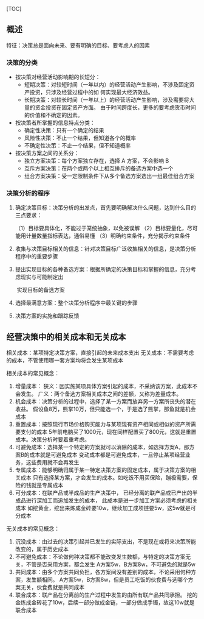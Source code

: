 [TOC]



## 概述

特征：决策总是面向未来、要有明确的目标、要考虑人的因素

### 决策的分类

* 按决策对经营活动影响期的长短分：
    * 短期决策：对较短时间（一年以内）的经营活动产生影响，不涉及固定资产投资，只涉及经营过程中的如					何实现最大经济效益。
    * 长期决策：对较长时间（一年以上）的经营活动产生影响，涉及需要将大量的资金投资在固定资产方面。
                           由于时间跨度长，更多的要考虑货币时间的价值和不确定的因素。
* 按决策者所掌握的信息特点分类：
    * 确定性决策：只有一个确定的结果
    * 风险性决策：不止一个结果，但知道各个的概率
    * 不确定性决策：不止一个结果，但不知道概率
* 按决策方案之间的关系分：
    * 独立方案决策：每个方案独立存在，选择 A 方案，不会影响 B
    * 互斥方案决策：在两个或两个以上相互排斥的备选方案中选一个
    * 组合方案决策：受一定限制条件下从多个备选方案选出一组最佳组合方案



### 决策分析的程序

1. 确定决策目标：决策分析的出发点，首先要明确解决什么问题，达到什么目的三点要求：

    （1）目标要具体化，不能过于笼统抽象，以免被误解
    （2）目标要量化，尽可能用计量数量指标表达，通俗易懂
    （3）明确约束条件，充分揭示约束条件

2. 收集与决策目标相关的信息：针对决策目标广泛收集相关的信息，是决策分析程序中的重要步骤

3. 提出实现目标的各种备选方案：根据所确定的决策目标和掌握的信息，充分考虑现实与可能制定出

    ​													  实现目标的备选方案

4. 选择最满意方案：整个决策分析程序中最关键的步骤

5. 决策方案的实施和跟踪反馈





## 经营决策中的相关成本和无关成本

相关成本：某项特定决策方案，直接引起的未来成本支出
无关成本：不需要考虑的成本，不管使用哪一套方案均将会发生某项成本

相关成本的常见概念：

1. 增量成本：
    				   狭义：因实施某项具体方案引起的成本，不采纳该方案，此成本不会发生。
                       广义：两个备选方案相关成本之间的差额，又称为差量成本。
2. 机会成本：决策分析的过程中，选择了某一方案而放弃另一方案所丧失的潜在收益。
                       假设鱼8万，熊掌10万，但只能选一个，于是选了熊掌，那鱼就是机会成本
3. 重置成本：按照现行市场价格购买能力与某项现有资产相同或相似的资产所需要支付的成本
                       5年前电脑买了1000元，现在同样配置买了800元，这就是重置成本。决策分析时要着重考虑。
4. 可避免成本：选择某一个特定的方案就可以消除的成本，如选择方案A，那方案B的成本就是可避免成本
                           变动成本都是可避免成本，一旦停止某项经营业务，这些费用就不会再发生
5. 专属成本：能够明确归属于某一特定决策方案的固定成本，属于决策方案的相关成本
                       只有选择某方案，才会发生的成本。如吃饭不用买保险，蹦极需要，保险的钱就是专属成本
6. 可分成本：在联产品或半成品的生产决策中，
                       已经分离的联产品或已产出的半成品进行深加工而追加发生的成本，
                       此成本是进一步加工方案必须考虑的相关成本
                       如挖黄金，挖出来炼成金砖要10w，继续加工成项链要5w，这5w就是可分成本

无关成本的常见概念：

1. 沉没成本：由过去的决策引起并已发生的实际支出，不是现在或将来决策所能改变的，属于历史成本
2. 不可避免成本：不论做何种决策都不能改变发生数额，与特定的决策方案无关，不管是否采用方案，都会发生
                               A方案5w，B方案8w，不可避免的就是5w
3. 共同成本：由多个方案共同负担，各方案间没有差别的成本，不论采用何种方案，发生额相同。
                       A方案5w，B方案8w，但是员工吃饭的伙食费与选哪个方案无关，伙食费就是共同成本
4. 联合成本：联产品在分离前的生产过程中发生的由所有联产品共同承担。
                       挖的金炼成金砖花了10w，后续一部分做成金链，一部分做成手镯，故这10w就是联合成本